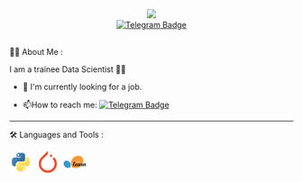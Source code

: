 <div id="header" align="center">
  <img src="https://i.giphy.com/media/v1.Y2lkPTc5MGI3NjExMWRodmg2ZnRudWoxdzI2a2phZmhuYTd1MmNjcmF0ODNpdGY2NnpsMSZlcD12MV9pbnRlcm5hbF9naWZfYnlfaWQmY3Q9Zw/6heBQSjt2IoA8/giphy.gif" width="300"/>
</div>

<div id="badges" align="center">
  <a href="https://t.me/sabrina_ilolova">
    <img src="https://img.shields.io/badge/Telegram-blue?style=for-the-badge&logo=telegram&logoColor=white" alt="Telegram Badge"/>
  </a>
</div>

<div id="views" align="center">
  <img src="https://komarev.com/ghpvc/?username=SabrinaIlolova&style=flat-square&color=blue" alt=""/>
</div>

:woman_technologist: About Me :

 I am a trainee Data Scientist :female_detective:
 - :telescope: I'm currently looking for a job.

 - :mailbox:How to reach me: [![Telegram Badge](https://img.shields.io/badge/-tg-blue?style=flat&logo=Telegram&logoColor=white)](https://img.shields.io/badge/Telegram-blue?style=for-the-badge&logo=telegram&logoColor=white)

 ---

:hammer_and_wrench: Languages and Tools :
<div>
  <img src="https://github.com/devicons/devicon/blob/master/icons/python/python-original.svg" title="Python" alt="Python" width="40" height="40"/>&nbsp;
  <img src="https://github.com/devicons/devicon/blob/master/icons/pytorch/pytorch-original.svg" title="PyTorch" alt="PyTorch" width="40" height="40"/>&nbsp;
  <img src="https://github.com/devicons/devicon/blob/master/icons/scikitlearn/scikitlearn-original.svg" title="Scikit-Learn" alt="Scikit-Learn" width="40" height="40"/>&nbsp;
</div>
